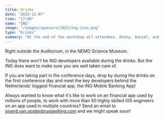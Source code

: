 ```yaml
---
title: Drinks
date: "2023-11-07"
time: "17:00"
name: "ING"
image: "/images/sponsors/2023/ing-icon.png"
type: "Drinks"
summary: "At the end of the workshop all attendees, Donny, Daniel, and Qing and Jeroen will have a drink together."
---
```


Right outside the Auditorium, in the NEMO Science Museum.

Today there won't be ING developers available during the drinks. But the ING does want to make sure you are well taken care of.

If you are taking part in the conference days, drop by during the drinks on the first conference day and meet the key developers behind the Netherlands' biggest financial app, the ING Mobile Banking App!

Always wanted to know what it's like to work on an financial app used by millions of people, to work with more than 50 highly skilled iOS engineers on an app used in multiple countries? Send an email to [sjoerd.van.oostenbrugge@ing.com](mailto:sjoerd.van.oostenbrugge@ing.com) and we might speak soon!
